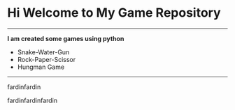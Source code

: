 # Hi Welcome to My Game Repository
***

**I am created some games using python**
- Snake-Water-Gun
- Rock-Paper-Scissor
- Hungman Game
---

fardinfardin

fardinfardinfardin


